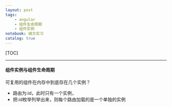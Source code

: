 ```yaml
---
layout: post
tags: 
    - angular
    - 组件生命周期
    - 组件实例
notebook: 城方实习
catalog: true
---
```


[TOC]

---

#### 组件实例与组件生命周期
可复用的组件在内存中到底存在几个实例？
- 路由为:id，此时只有一个实例，
- 把:id枚举列举出来，则每个路由加载的是一个单独的实例

#### 